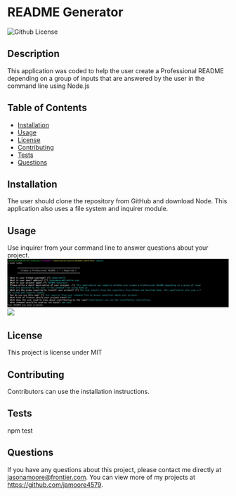 # README Generator
  ![Github License](http://img.shields.io/badge/license-MIT-blue.svg)
  

  ## Description
  This application was coded to help the user create a Professional README depending on a group of inputs that are answered by the user in the command line using Node.js

  ## Table of Contents
  * [Installation](#installation)
  * [Usage](#usage)
  * [License](#license)
  * [Contributing](#contributing)
  * [Tests](#tests)
  * [Questions](#questions)
  
  ## Installation
  The user should clone the repository from GitHub and download Node. This application also uses a file system and inquirer module.

  ## Usage
  Use inquirer from your command line to answer questions about your project.
  <img src="./utils/Node_Inputs.JPG"><br>
  <img src="./utils/README Generator.webm">

  ## License
  This project is license under MIT

  ## Contributing
  Contributors can use the installation instructions.

  ## Tests
  npm test

  ## Questions
  If you have any questions about this project, please contact me directly at jasonamoore@frontier.com. You can view more of my projects at https://github.com/jamoore4579.
  